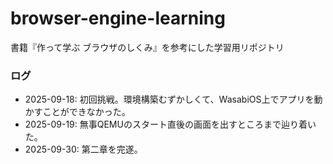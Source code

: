 # browser-engine-learning
書籍『作って学ぶ ブラウザのしくみ』を参考にした学習用リポジトリ

### ログ
- 2025-09-18: 初回挑戦。環境構築むずかしくて、WasabiOS上でアプリを動かすことができなかった。
- 2025-09-19: 無事QEMUのスタート直後の画面を出すところまで辿り着いた。
- 2025-09-30: 第二章を完遂。